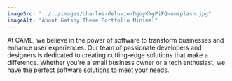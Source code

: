 ```yaml
---
imageSrc: "../../images/charles-deluvio-DgoyKNgPiFQ-unsplash.jpg"
imageAlt: "About Gatsby Theme Portfolio Minimal"
---
```


At CAME, we believe in the power of software to transform businesses and enhance user experiences. Our team of passionate developers and designers is dedicated to creating cutting-edge solutions that make a difference. Whether you're a small business owner or a tech enthusiast, we have the perfect software solutions to meet your needs.
